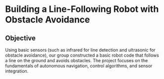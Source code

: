 <h1> <strong> Building a Line-Following Robot with Obstacle Avoidance </strong> </h1>

<h2> Objective </h2>

<p> Using basic sensors (such as infrared for line detection and ultrasonic for obstacle avoidance),
  our group constructed a basic robot code that follows a line on the ground and avoids obstacles. 
  The project focuses on the fundamentals of autonomous navigation, control algorithms, and sensor integration. </p>

